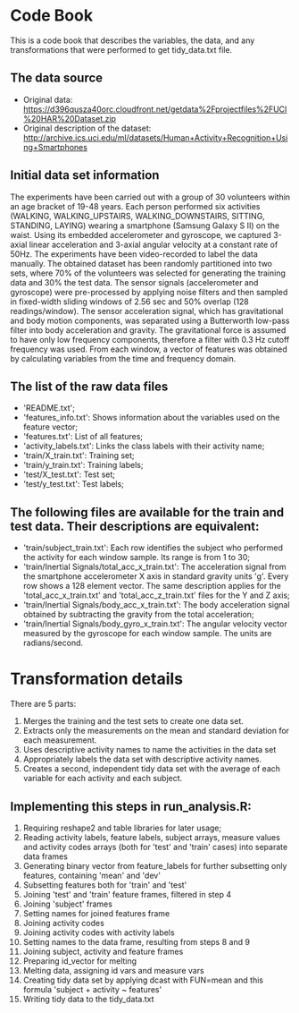# Code Book

This is a code book that describes the variables, the data, and any transformations that were performed to get tidy_data.txt file.

## The data source

* Original data: https://d396qusza40orc.cloudfront.net/getdata%2Fprojectfiles%2FUCI%20HAR%20Dataset.zip
* Original description of the dataset: http://archive.ics.uci.edu/ml/datasets/Human+Activity+Recognition+Using+Smartphones

## Initial data set information

The experiments have been carried out with a group of 30 volunteers within an age bracket of 19-48 years. Each person performed six activities (WALKING, WALKING_UPSTAIRS, WALKING_DOWNSTAIRS, SITTING, STANDING, LAYING) wearing a smartphone (Samsung Galaxy S II) on the waist. Using its embedded accelerometer and gyroscope, we captured 3-axial linear acceleration and 3-axial angular velocity at a constant rate of 50Hz. The experiments have been video-recorded to label the data manually. The obtained dataset has been randomly partitioned into two sets, where 70% of the volunteers was selected for generating the training data and 30% the test data.
The sensor signals (accelerometer and gyroscope) were pre-processed by applying noise filters and then sampled in fixed-width sliding windows of 2.56 sec and 50% overlap (128 readings/window). The sensor acceleration signal, which has gravitational and body motion components, was separated using a Butterworth low-pass filter into body acceleration and gravity. The gravitational force is assumed to have only low frequency components, therefore a filter with 0.3 Hz cutoff frequency was used. From each window, a vector of features was obtained by calculating variables from the time and frequency domain.

## The list of the raw data files

* 'README.txt';
* 'features_info.txt': Shows information about the variables used on the feature vector;
* 'features.txt': List of all features;
* 'activity_labels.txt': Links the class labels with their activity name;
* 'train/X_train.txt': Training set;
* 'train/y_train.txt': Training labels;
* 'test/X_test.txt': Test set;
* 'test/y_test.txt': Test labels;

## The following files are available for the train and test data. Their descriptions are equivalent:

* 'train/subject_train.txt': Each row identifies the subject who performed the activity for each window sample. Its range is from 1 to 30;
* 'train/Inertial Signals/total_acc_x_train.txt': The acceleration signal from the smartphone accelerometer X axis in standard gravity units 'g'. Every row shows a 128 element vector. The same description applies for the 'total_acc_x_train.txt' and 'total_acc_z_train.txt' files for the Y and Z axis;
* 'train/Inertial Signals/body_acc_x_train.txt': The body acceleration signal obtained by subtracting the gravity from the total acceleration;
* 'train/Inertial Signals/body_gyro_x_train.txt': The angular velocity vector measured by the gyroscope for each window sample. The units are radians/second.

# Transformation details

There are 5 parts:

1. Merges the training and the test sets to create one data set.
2. Extracts only the measurements on the mean and standard deviation for each measurement.
3. Uses descriptive activity names to name the activities in the data set
4. Appropriately labels the data set with descriptive activity names.
5. Creates a second, independent tidy data set with the average of each variable for each activity and each subject.

## Implementing this steps in run_analysis.R:

1. Requiring reshape2 and table libraries for later usage;
2. Reading activity labels, feature labels, subject arrays, measure values and activity codes arrays (both for 'test' and 'train' cases) into separate data frames
3. Generating binary vector from feature_labels for further subsetting only features, containing 'mean' and 'dev'
4. Subsetting features both for 'train' and 'test'
5. Joining 'test' and 'train' feature frames, filtered in step 4
6. Joining 'subject' frames
7. Setting names for joined features frame
8. Joining activity codes
9. Joining activity codes with activity labels
10. Setting names to the data frame, resulting from steps 8 and 9
11. Joining subject, activity and feature frames
12. Preparing id_vector for melting
13. Melting data, assigning id vars and measure vars
14. Creating tidy data set by applying dcast with FUN=mean and this formula 'subject + activity ~ features' 
15. Writing tidy data to the tidy_data.txt